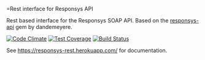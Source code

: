 =Rest interface for Responsys API

Rest based interface for the Responsys SOAP API. Based on the [responsys-api](https://github.com/dandemeyere/responsys-api) gem by dandemeyere. 

[![Code Climate](https://codeclimate.com/github/TheBookPeople/responsys-rest/badges/gpa.svg)](https://codeclimate.com/github/TheBookPeople/responsys-rest) [![Test Coverage](https://codeclimate.com/github/TheBookPeople/responsys-rest/badges/coverage.svg)](https://codeclimate.com/github/TheBookPeople/responsys-rest) 
[![Build Status](https://travis-ci.org/TheBookPeople/responsys-rest.svg?branch=develop)](https://travis-ci.org/TheBookPeople/responsys-rest)

See https://responsys-rest.herokuapp.com/ for documentation.


